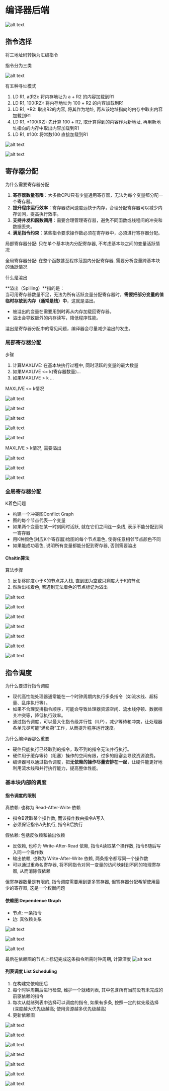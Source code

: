 # 编译器后端

![alt text](./assets/image63.png)


## 指令选择
将三地址码转换为汇编指令

指令分为三类

![alt text](./assets/image64.png)

有五种寻址模式
1. LD R1, a(R2): 将内存地址为 a + R2 的内容加载到R1
2. LD R1, 100(R2): 将内存地址为 100 + R2 的内容加载到R1
3. LD R1, *R2: 取出R2的内容, 将其作为地址, 再从该地址指向的内存中取出内容加载到R1
4. LD R1, *100(R2): 先计算 100 + R2, 取计算得到的内容作为新地址, 再用新地址指向的内存中取出内容加载到R1
5. LD R1, #100: 将常数100 直接加载到R1

![alt text](./assets/image65.png)

![alt text](./assets/image66.png)


## 寄存器分配
为什么需要寄存器分配
1. **寄存器数量有限**：大多数CPU只有少量通用寄存器，无法为每个变量都分配一个寄存器。
2. **提升程序运行效率**：寄存器访问速度远快于内存，合理分配寄存器可以减少内存访问，提高执行效率。
3. **支持并发和函数调用**：需要合理管理寄存器，避免不同函数或线程间的冲突和数据丢失。
4. **满足指令约束**：某些指令要求操作数必须在寄存器中，必须进行寄存器分配。

局部寄存器分配: 只在单个基本块内分配寄存器, 不考虑基本块之间的变量活跃情况

全局寄存器分配: 在整个函数甚至程序范围内分配寄存器, 需要分析变量跨基本块的活跃情况

什么是溢出

**溢出（Spilling）**指的是：  
当可用寄存器数量不足，无法为所有活跃变量分配寄存器时，**需要把部分变量的值临时存放到内存（通常是栈）中**，这就是溢出。

- 被溢出的变量在需要用到时再从内存加载回寄存器。
- 溢出会导致额外的内存读写，降低程序性能。

溢出是寄存器分配中的常见问题，编译器会尽量减少溢出的发生。


### 局部寄存器分配
步骤
1. 计算MAXLIVE: 在基本块执行过程中, 同时活跃的变量的最大数量
2. 如果MAXLIVE <= k(寄存器数量)...
3. 如果MAXLIVE > k ...

MAXLIVE <= k情况

![alt text](./assets/image67.png)

![alt text](./assets/image68.png)

![alt text](./assets/image69.png)

![alt text](./assets/image70.png)

![alt text](./assets/image71.png)


MAXLIVE > k情况, 需要溢出

![alt text](./assets/image72.png)

![alt text](./assets/image73.png)

![alt text](./assets/image74.png)


### 全局寄存器分配
K着色问题
- 构建一个冲突图Conflict Graph
- 图的每个节点代表一个变量
- 如果两个变量在某一时刻同时活跃, 就在它们之间连一条线, 表示不能分配到同一寄存器
- 用K种颜色(对应K个寄存器)给图的每个节点着色, 使得任意相邻节点颜色不同
- 如果能成功着色, 说明所有变量都能分配到寄存器, 否则需要溢出

#### Chaitin算法
算法步骤
1. 反复移除度小于K的节点并入栈, 直到图为空或只剩度大于K的节点
2. 然后出栈着色, 若遇到无法着色的节点标记为溢出

![alt text](./assets/image75.png)

![alt text](./assets/image76.png)

![alt text](./assets/image77.png)

![alt text](./assets/image78.png)

![alt text](./assets/image79.png)

![alt text](./assets/image80.png)

![alt text](./assets/image81.png)


## 指令调度
为什么要进行指令调度
- 现代高性能处理器通常能在一个时钟周期内执行多条指令（如流水线、超标量、乱序执行等）。
- 如果不合理安排指令顺序，可能会导致处理器资源空闲、流水线停顿、数据相关冲突等，降低执行效率。
- 通过指令调度，可以最大化指令级并行性（ILP），减少等待和冲突，让处理器各单元尽可能“满负荷”工作，从而提升程序运行速度。

为什么编译器那么重要
- 硬件只能执行已经取到的指令，取不到的指令无法并行执行。
- 硬件用于缓存等待（阻塞）操作的空间有限，过多的阻塞会导致资源浪费。
- 编译器可以通过指令调度，把**无依赖的操作尽量安排在一起**，让硬件能更好地利用流水线和并行执行能力，提高整体性能。


### 基本块内部的调度

#### 指令调度的限制

真依赖: 也称为 Read-After-Write 依赖
- 指令B读取某个操作数, 而该操作数由指令A写入
- 必须保证指令A先执行, 指令B后执行

假依赖: 包括反依赖和输出依赖
- 反依赖, 也称为 Write-After-Read 依赖, 指令A读取某个操作数, 指令B随后写入同一个操作数
- 输出依赖, 也称为 Write-After-Write 依赖, 两条指令都写同一个操作数
- 可以通过重命名寄存器, 将不同指令对同一变量的访问映射到不同的物理寄存器, 从而消除假依赖


但寄存器数量是有限的, 指令调度需要用到更多寄存器, 但寄存器分配希望使用最少的寄存器, 这是一个权衡问题


#### 依赖图 Dependence Graph
- 节点: 一条指令
- 边: 真依赖关系

![alt text](./assets/image82.png)


![alt text](./assets/image83.png)


![alt text](./assets/image84.png)

最后在依赖图的节点上标记完成这条指令所需时钟周期, 计算深度
![alt text](./assets/image85.png)


#### 列表调度 List Scheduling
1. 在构建完依赖图后
2. 每个时钟周期后进行检查, 维护一个就绪列表, 其中包含所有当前没有未完成的前驱依赖的指令
3. 每次从就绪列表中选择可以调度的指令, 如果有多条, 按照一定的优先级选择(深度越大优先级越高; 使用资源越多优先级越高)
4. 更新依赖图


![alt text](./assets/image86.png)

![alt text](./assets/image87.png)

![alt text](./assets/image88.png)

![alt text](./assets/image89.png)

![alt text](./assets/image90.png)

![alt text](./assets/image91.png)

![alt text](./assets/image92.png)